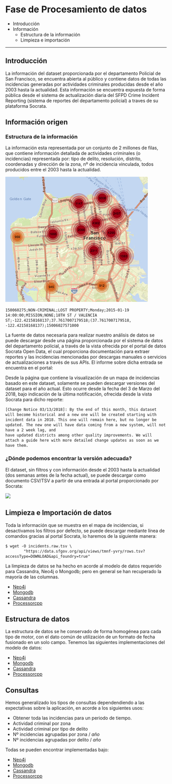 
# Fase de Procesamiento de datos

* Introducción
* Información
  * Estructura de la información
  * Limpieza e importación



----

## Introducción

La información del dataset proporcionada por el departamento Policial de San Francisco, se encuentra abierta al público y contiene datos de todas las incidencias generadas por actividades criminales producidas desde el año 2003 hasta la actualidad. Esta información se encuentra expuesta de forma pública desde el sistema de actualización diaria del SFPD Crime Incident Reporting (sistema de reportes del departamento policial) a traves de su plataforma Socrata.

## Información origen
### Estructura de la información
La información esta representada por un conjunto de 2 millones de filas, que contiene información detallada de actividades criminales (o incidencias) representada por: tipo de delito, resolución, distrito, coordenadas y dirección de la zona, nº de incidencia vinculada, todos producidos entre el 2003 hasta la actualidad.

![](docs/map.png)

```
150060275;NON-CRIMINAL;LOST PROPERTY;Monday;2015-01-19 14:00:00;MISSION;NONE;18TH ST / VALENCIA ST;-122.42158168137;37.7617007179518;(37.7617007179518, -122.42158168137);15006027571000
```

La fuente de datos necesaria para realizar nuestro análisis de datos se puede descargar desde una página proporcionada por el sistema de datos del departamento policial, a través de la vista ofrecida por el portal de datos Socrata Open Data, el cual proporciona documentación para extraer reportes y las incidencias mencionadas por descargas manuales o servicios de actualizaciones a través de sus APIs. El informe sobre dicha entrada se encuentra en el portal:

[](https://dev.socrata.com/foundry/data.sfgov.org/cuks-n6tp)

Desde la página que contiene la visualización de un mapa de incidencias basado en este dataset, solamente se pueden descargar versiones del dataset para el año actual. Esto ocurre desde la fecha del 3 de Marzo del 2018, bajo indicación de la última notificación, ofrecida desde la vista Socrata para dicho reporte:

```
[Change Notice 03/13/2018]: By the end of this month, this dataset will become historical and a new one will be created starting with incident data in 2018. This one will remain here, but no longer be updated. The new one will have data coming from a new system, will not have a 2 week lag, and 
have updated districts among other quality improvements. We will attach a guide here with more detailed change updates as soon as we have them.
```

### ¿Dónde podemos encontrar la versión adecuada?

El dataset, sin filtros y con información desde el 2003 hasta la actualidad (dos semanas antes de la fecha actual), se puede descargar como documento CSV/TSV a partir de una entrada al portal proporcionado por Socrata:

![](../docs/pre_download.png)

## Limpieza e Importación de datos

Toda la información que se muestra en el mapa de incidencias, si desactivamos los filtros por defecto, se puede descargar mediante línea de comandos gracias al portal Socrata, lo haremos de la siguiente manera:

```
$ wget -O incidents.raw.tsv \
  		"https://data.sfgov.org/api/views/tmnf-yvry/rows.tsv?accessType=DOWNLOAD&api_foundry=true"
```

La limpieza de datos se ha hecho en acorde al modelo de datos requerido para Cassandra,  Neo4j o Mongodb; pero en general se han recuperado la mayoría de las columnas. 


* [Neo4j](neo4j/readme.md#preprocesamiento-e-importación-de-datos)
* [Mongodb](mongodb/readme.md#preprocesamiento-e-importación-de-datos)
* [Cassandra](cassandra/readme.md#preprocesamiento-e-importación-de-datos)
* [Processorcpp](processorcpp/readme.md#preprocesamiento-e-importación-de-datos)


## Estructura de datos

La estructura de datos se he conservado de forma homogénea para cada tipo de motor, con el dato común de utilización de un formato de fecha fusionado en un solo campo. Tenemos las siguientes implementaciones del modelo de datos:


* [Neo4j](neo4j/readme.md#estructura-de-datos)
* [Mongodb](mongodb/readme.md#estructura-de-datos)
* [Cassandra](cassandra/readme.md#estructura-de-datos)
* [Processorcpp](processorcpp/readme.md#estructura-de-datos)


## Consultas
Hemos generalizado los tipos de consultas dependendiendo a las expectativas sobre la aplicación, en acorde a los siguientes usos:

* Obtener toda las incidencias para un periodo de tiempo. 
* Actividad criminal por zona
* Actividad criminal por tipo de delito
* Nº incidencias agrupadas por zona / *año*
* Nº incidencias agrupadas por delito / *año*

Todas se pueden encontrar implementadas bajo:

* [Neo4j](neo4j/readme.md#consultas)
* [Mongodb](mongodb/readme.md#consultas)
* [Cassandra](cassandra/readme.md#consultas)
* [Processorcpp](processorcpp/readme.md#consultas)
